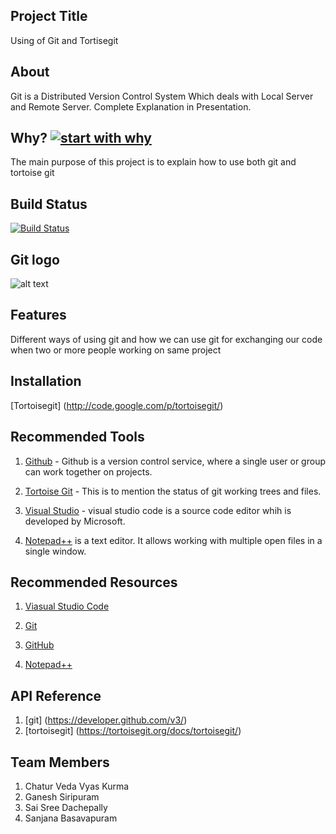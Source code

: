 ## Project Title

Using of Git and Tortisegit


## About 
Git is a Distributed Version Control System Which deals with Local Server and Remote Server.
Complete Explanation in Presentation.

## Why? [![start with why](https://img.shields.io/badge/start%20with-why%3F-brightgreen.svg?style=flat)](http://www.ted.com/talks/simon_sinek_how_great_leaders_inspire_action)

The main purpose of this project is to explain how to use both git and tortoise git


## Build Status

[![Build Status](https://travis-ci.org/{ORG-or-USERNAME}/{REPO-NAME}.png?branch=master)](https://travis-ci.org/{ORG-or-USERNAME}/{REPO-NAME})

## Git logo

![alt text](https://alanarnholt.github.io/images/git.jpg)


## Features

Different ways of using git and how we can use git for exchanging our code when two or more people working on same project


## Installation

[Tortoisegit] (http://code.google.com/p/tortoisegit/)

## Recommended Tools

1. [Github](https://github.com/dachepally) - Github is a version control service, where a single user or group can work together on projects.

1. [Tortoise Git](https://tortoisegit.org/) - This is to mention the status of git working trees and files.

1. [Visual Studio](https://code.visualstudio.com/) - visual studio code is a source code editor whih is developed by Microsoft.

1. [Notepad++](https://en.wikipedia.org/wiki/Notepad%2B%2B)
 is a text editor. It allows working with multiple open files in a single window. 

## Recommended Resources

1. [Viasual Studio Code](https://en.wikipedia.org/wiki/Visual_Studio_Code)

1. [Git](https://en.wikipedia.org/wiki/Git)

1. [GitHub](https://help.github.com/articles/about-wikis/)

1. [Notepad++](https://en.wikipedia.org/wiki/Notepad%2B%2B)


## API Reference

1. [git] (https://developer.github.com/v3/)
1. [tortoisegit] (https://tortoisegit.org/docs/tortoisegit/)


## Team Members

1. Chatur Veda Vyas Kurma
1. Ganesh Siripuram
1. Sai Sree Dachepally
1. Sanjana Basavapuram








  
 
 




